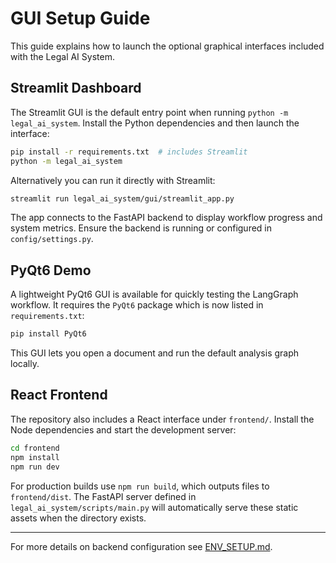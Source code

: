 # GUI Setup Guide

This guide explains how to launch the optional graphical interfaces included with the Legal AI System.

## Streamlit Dashboard

The Streamlit GUI is the default entry point when running `python -m legal_ai_system`.
Install the Python dependencies and then launch the interface:

```bash
pip install -r requirements.txt  # includes Streamlit
python -m legal_ai_system
```

Alternatively you can run it directly with Streamlit:

```bash
streamlit run legal_ai_system/gui/streamlit_app.py
```

The app connects to the FastAPI backend to display workflow progress and system metrics.
Ensure the backend is running or configured in `config/settings.py`.

## PyQt6 Demo

A lightweight PyQt6 GUI is available for quickly testing the LangGraph workflow.
It requires the `PyQt6` package which is now listed in `requirements.txt`:

```bash
pip install PyQt6

```

This GUI lets you open a document and run the default analysis graph locally.


## React Frontend

The repository also includes a React interface under `frontend/`.
Install the Node dependencies and start the development server:

```bash
cd frontend
npm install
npm run dev
```

For production builds use `npm run build`, which outputs files to `frontend/dist`.
The FastAPI server defined in `legal_ai_system/scripts/main.py` will automatically
serve these static assets when the directory exists.

---
For more details on backend configuration see [ENV_SETUP.md](ENV_SETUP.md).
